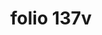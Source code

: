 ---
layout: edition
title: folio 137v
manuscript: Turin, Biblioteca Nazionale, MS N.III.19
sigla: T
iip: t137v.tif
milestone: 274
---